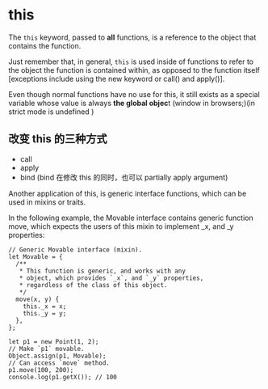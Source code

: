 # this

The `this` keyword, passed to **all** functions, is a reference to the object that contains the function.

Just remember that, in general, `this` is used inside of functions to refer to the object the function is contained within, as opposed to the function itself \[exceptions include using the new keyword or call\(\) and apply\(\)\].

Even though normal functions have no use for this, it still exists as a special variable whose value is always **the global objec**t \(window in browsers;\)\(in strict mode is undefined \)

## 改变 this 的三种方式

* call
* apply
* bind \(bind 在修改 this 的同时，也可以 partially apply argument\)

Another application of this, is generic interface functions, which can be used in mixins or traits.

In the following example, the Movable interface contains generic function move, which expects the users of this mixin to implement \_x, and \_y properties:

```text
// Generic Movable interface (mixin).
let Movable = {
  /**
   * This function is generic, and works with any
   * object, which provides `_x`, and `_y` properties,
   * regardless of the class of this object.
   */
  move(x, y) {
    this._x = x;
    this._y = y;
  },
};

let p1 = new Point(1, 2);
// Make `p1` movable.
Object.assign(p1, Movable);
// Can access `move` method.
p1.move(100, 200);
console.log(p1.getX()); // 100
```


